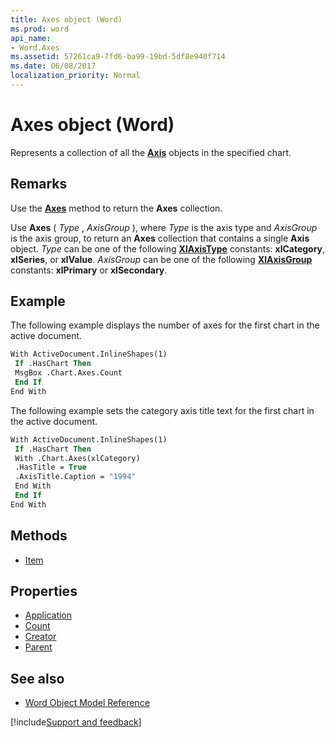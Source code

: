 ```yaml
---
title: Axes object (Word)
ms.prod: word
api_name:
- Word.Axes
ms.assetid: 57261ca9-7fd6-ba99-19bd-5df8e940f714
ms.date: 06/08/2017
localization_priority: Normal
---
```



# Axes object (Word)

Represents a collection of all the  **[Axis](Word.Axis.md)** objects in the specified chart.


## Remarks

Use the  **[Axes](Word.Chart.Axes.md)** method to return the **Axes** collection.

Use  **Axes** ( _Type_ , _AxisGroup_ ), where _Type_ is the axis type and _AxisGroup_ is the axis group, to return an **Axes** collection that contains a single **Axis** object. _Type_ can be one of the following **[XlAxisType](Word.xlaxistype.md)** constants: **xlCategory**, **xlSeries**, or **xlValue**. _AxisGroup_ can be one of the following **[XlAxisGroup](Word.xlaxisgroup.md)** constants: **xlPrimary** or **xlSecondary**.


## Example

The following example displays the number of axes for the first chart in the active document.


```vb
With ActiveDocument.InlineShapes(1) 
 If .HasChart Then 
 MsgBox .Chart.Axes.Count 
 End If 
End With
```

The following example sets the category axis title text for the first chart in the active document.




```vb
With ActiveDocument.InlineShapes(1) 
 If .HasChart Then 
 With .Chart.Axes(xlCategory) 
 .HasTitle = True 
 .AxisTitle.Caption = "1994" 
 End With 
 End If 
End With
```

## Methods

- [Item](Word.Axes.Item.md)

## Properties

- [Application](Word.Axes.Application.md)
- [Count](Word.Axes.Count.md)
- [Creator](Word.Axes.Creator.md)
- [Parent](Word.Axes.Parent.md)

## See also

- [Word Object Model Reference](overview/Word/object-model.md)

[!include[Support and feedback](~/includes/feedback-boilerplate.md)]